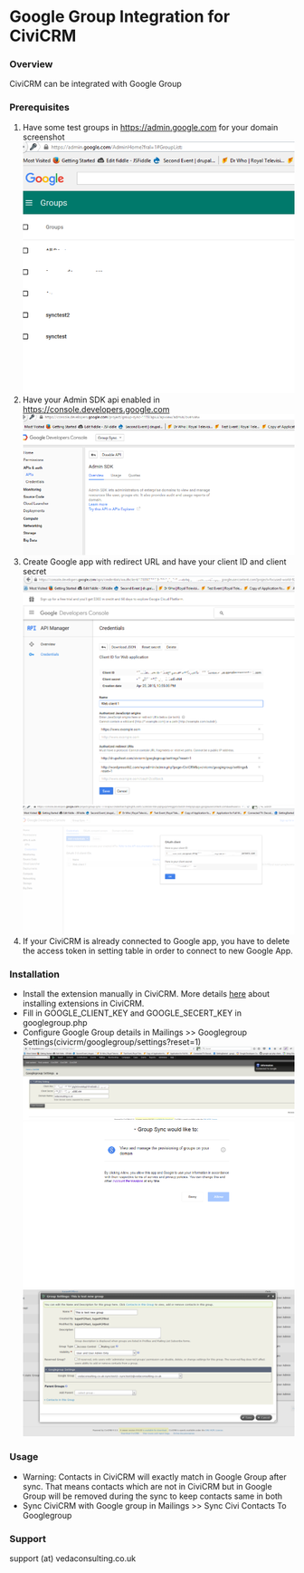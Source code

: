 # Google Group Integration for CiviCRM  #

### Overview ###

CiviCRM can be integrated with Google Group

### Prerequisites ###
1. Have some test groups in https://admin.google.com for your domain screenshot 
![Screenshot of googlegroup groups](images/Groups_page_hidden.png)
2. Have your Admin SDK api enabled in https://console.developers.google.com 
![Screenshot of googlegroup admin sdk](images/5.png)
3. Create Google app with redirect URL and have your client ID and client secret
![Screenshot of googlegroup redirect url](images/developer_console.png)
![Screenshot of googlegroup oauth](images/1_hidden.png)
4. If your CiviCRM is already connected to Google app, you have to delete the access token in setting table in order to connect to new Google App.

### Installation ###

* Install the extension manually in CiviCRM. More details [here](http://wiki.civicrm.org/confluence/display/CRMDOC/Extensions#Extensions-Installinganewextension) about installing extensions in CiviCRM.
* Fill in GOOGLE_CLIENT_KEY and GOOGLE_SECERT_KEY in googlegroup.php
* Configure Google Group details in Mailings >> Googlegroup Settings(civicrm/googlegroup/settings?reset=1)
![Screenshot of civicrm setting](images/civi_google_group_setting.png)
![Screenshot of civicrm google connect](images/3.png)
![Screenshot of civicrm group setting](images/group_setting.png)
### Usage ###
* Warning: Contacts in CiviCRM will exactly match in Google Group after sync. That means contacts which are not in CiviCRM but in Google Group will be removed during the sync to keep contacts same in both
* Sync CiviCRM with Google group in Mailings >> Sync Civi Contacts To Googlegroup

### Support ###

support (at) vedaconsulting.co.uk


